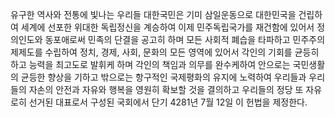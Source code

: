 유구한 역사와 전통에 빛나는 우리들 대한국민은 기미 삼일운동으로 대한민국을 건립하여 세계에 선포한 위대한 독립정신을 계승하여 이제 민주독립국가를 재건함에 있어서 정의인도와 동포애로써 민족의 단결을 공고히 하며 모든 사회적 폐습을 타파하고 민주주의제제도를 수립하여 정치, 경제, 사회, 문화의 모든 영역에 있어서 각인의 기회를 균등히 하고 능력을 최고도로 발휘케 하며 각인의 책임과 의무를 완수케하여 안으로는 국민생활의 균등한 향상을 기하고 밖으로는 항구적인 국제평화의 유지에 노력하여 우리들과 우리들의 자손의 안전과 자유와 행복을 영원히 확보할 것을 결의하고 우리들의 정당 또 자유로히 선거된 대표로서 구성된 국회에서 단기 4281년 7월 12일 이 헌법을 제정한다.

